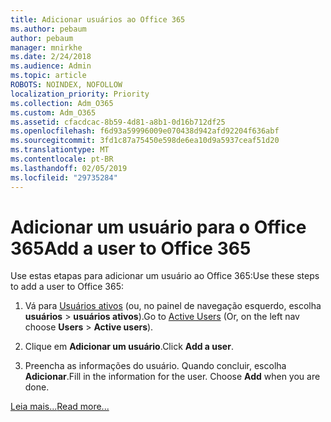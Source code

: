 ```yaml
---
title: Adicionar usuários ao Office 365
ms.author: pebaum
author: pebaum
manager: mnirkhe
ms.date: 2/24/2018
ms.audience: Admin
ms.topic: article
ROBOTS: NOINDEX, NOFOLLOW
localization_priority: Priority
ms.collection: Adm_O365
ms.custom: Adm_O365
ms.assetid: cfacdcac-8b59-4d81-a8b1-0d16b712df25
ms.openlocfilehash: f6d93a59996009e070438d942afd92204f636abf
ms.sourcegitcommit: 3fd1c87a75450e598de6ea10d9a5937ceaf51d20
ms.translationtype: MT
ms.contentlocale: pt-BR
ms.lasthandoff: 02/05/2019
ms.locfileid: "29735284"
---
```

# <a name="add-a-user-to-office-365"></a><span data-ttu-id="7e19f-102">Adicionar um usuário para o Office 365</span><span class="sxs-lookup"><span data-stu-id="7e19f-102">Add a user to Office 365</span></span>

<span data-ttu-id="7e19f-103">Use estas etapas para adicionar um usuário ao Office 365:</span><span class="sxs-lookup"><span data-stu-id="7e19f-103">Use these steps to add a user to Office 365:</span></span>
  
1. <span data-ttu-id="7e19f-104">Vá para [Usuários ativos](https://portal.office.com/adminportal/home.aspx#/users) (ou, no painel de navegação esquerdo, escolha **usuários** \> **usuários ativos**).</span><span class="sxs-lookup"><span data-stu-id="7e19f-104">Go to [Active Users](https://portal.office.com/adminportal/home.aspx#/users) (Or, on the left nav choose **Users** \> **Active users**).</span></span>
    
2. <span data-ttu-id="7e19f-105">Clique em **Adicionar um usuário**.</span><span class="sxs-lookup"><span data-stu-id="7e19f-105">Click **Add a user**.</span></span>
    
3. <span data-ttu-id="7e19f-p101">Preencha as informações do usuário. Quando concluir, escolha **Adicionar**.</span><span class="sxs-lookup"><span data-stu-id="7e19f-p101">Fill in the information for the user. Choose **Add** when you are done.</span></span> 
    
[<span data-ttu-id="7e19f-108">Leia mais...</span><span class="sxs-lookup"><span data-stu-id="7e19f-108">Read more...</span></span>](https://support.office.com/article/1970f7d6-03b5-442f-b385-5880b9c256ec)
  

